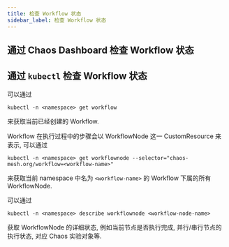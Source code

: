 ```yaml
---
title: 检查 Workflow 状态
sidebar_label: 检查 Workflow 状态
---
```


## 通过 Chaos Dashboard 检查 Workflow 状态

<!--TODO: 待 Chaos Dashboard 完善后补充这一部分 -->

## 通过 `kubectl` 检查 Workflow 状态

可以通过

```shell
kubectl -n <namespace> get workflow
```

来获取当前已经创建的 Workflow.

Workflow 在执行过程中的步骤会以 WorkflowNode 这一 CustomResource 来表示, 可以通过

```shell
kubectl -n <namespace> get workflownode --selector="chaos-mesh.org/workflow=<workflow-name>"
```

来获取当前 namespace 中名为 `<workflow-name>` 的 Workflow 下属的所有 WorkflowNode.

可以通过

```shell
kubectl -n <namespace> describe workflownode <workflow-node-name>
```

获取 WorkflowNode 的详细状态, 例如当前节点是否执行完成, 并行/串行节点的执行状态, 对应 Chaos 实验对象等.
